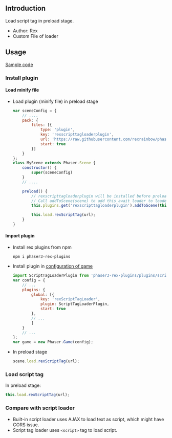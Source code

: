 ## Introduction

Load script tag in preload stage.

- Author: Rex
- Custom File of loader

## Usage

[Sample code](https://github.com/rexrainbow/phaser3-rex-notes/tree/master/examples/scripttagloader)

### Install plugin

#### Load minify file

- Load plugin (minify file) in preload stage
    ```javascript
    var sceneConfig = {
        // ....
        pack: {
            files: [{
                type: 'plugin',
                key: 'rexscripttagloaderplugin',
                url: 'https://raw.githubusercontent.com/rexrainbow/phaser3-rex-notes/master/dist/rexscripttagloaderplugin.min.js',
                start: true
            }]
        }
    };
    class MyScene extends Phaser.Scene {
        constructor() {
            super(sceneConfig)
        }
        // ....

        preload() {
            // rexscripttagloaderplugin will be installed before preload(), but not added to loader yet
            // Call addToScene(scene) to add this await loader to loader of this scene
            this.plugins.get('rexscripttagloaderplugin').addToScene(this);

            this.load.rexScriptTag(url);
        }
    }
    ```

#### Import plugin

- Install rex plugins from npm
    ```
    npm i phaser3-rex-plugins
    ```
- Install plugin in [configuration of game](game.md#configuration)
    ```javascript
    import ScriptTagLoaderPlugin from 'phaser3-rex-plugins/plugins/scripttagloader-plugin.js';
    var config = {
        // ...
        plugins: {
            global: [{
                key: 'rexScriptTagLoader',
                plugin: ScriptTagLoaderPlugin,
                start: true
            },
            // ...
            ]
        }
        // ...
    };
    var game = new Phaser.Game(config);
    ```
- In preload stage
    ```javascript
    scene.load.rexScriptTag(url);
    ```

### Load script tag

In preload stage:

```javascript
this.load.rexScriptTag(url);
```

### Compare with script loader

- Built-in script loader uses AJAX to load text as script, which might have CORS issue.
- Script tag loader uses `<script>` tag to load script.